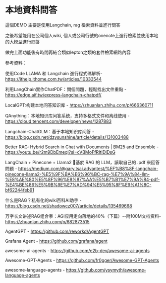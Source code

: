 # 本地資料問答

這個DEMO 主要是使用Langchain, rag 檢索資料並進行問答

之後希望能用在公司個人wiki, 個人或公司行號的onenote上進行檢索並使用本地的大模型進行問答

做完上面功能後有時間再結合類似lepton之類的套件檢索網路內容

參考資料：

使用Code LLAMA 和 Langchain 進行程式碼解析-https://ithelp.ithome.com.tw/articles/10333544

利用LangChain實作ChatPDF：問個問題，輕鬆找出文件重點 - https://edge.aif.tw/express-langchain-chatpdf/

LocalGPT:构建本地问答知识库 - https://zhuanlan.zhihu.com/p/666360711

QAnything：本地知识库问答系统，支持多格式文件和离线使用 - https://cloud.tencent.com/developer/news/1287883

Langchain-ChatGLM：基于本地知识库问答 - https://blog.csdn.net/dzysunshine/article/details/131003488

Better RAG: Hybrid Search in Chat with Documents | BM25 and Ensemble - https://youtu.be/r2m9DbEmeqI?si=cVBMoFfRItIDlDsG
 
  LangChain + Pinecone + Llama2 🦙基於 RAG 的 LLM，讀取自己的 .pdf 來回答問題 - https://medium.com/@gary.tsai.advantest/%EF%B8%8F-langchain-pinecone-llama2-%E5%9F%BA%E6%96%BC-rag-%E7%9A%84-llm-%E8%AE%80%E5%8F%96%E8%87%AA%E5%B7%B1%E7%9A%84-pdf-%E4%BE%86%E5%9B%9E%E7%AD%94%E5%95%8F%E9%A1%8C-bf62244feb91


什么是RAG？私有化的wiki百科AI助手 - https://blog.csdn.net/shadowcz007/article/details/135469668

万字长文讲述RAG组合拳：AGI应用走向落地的40%（下篇）--附100M文档资料- https://zhuanlan.zhihu.com/p/682873515

AgentGPT - https://github.com/reworkd/AgentGPT

Grafana Agent - https://github.com/grafana/agent

awesome-ai-agents - https://github.com/e2b-dev/awesome-ai-agents

Awesome-GPT-Agents - https://github.com/fr0gger/Awesome-GPT-Agents

awesome-language-agents - https://github.com/ysymyth/awesome-language-agents 

